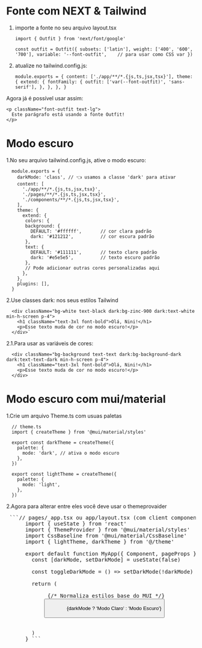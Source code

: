 # Fonte com NEXT & Tailwind

1. importe a fonte no seu arquivo layout.tsx

   `import { Outfit } from 'next/font/google'`
    
    `const outfit = Outfit({
      subsets: ['latin'],
      weight: ['400', '600', '700'],
      variable: '--font-outfit',    // para usar como CSS var
    })`

2. atualize no tailwind.config.js:

    `module.exports = {
    content: ['./app/**/*.{js,ts,jsx,tsx}'],
    theme: {
      extend: {
        fontFamily: {
          outfit: ['var(--font-outfit)', 'sans-serif'],
        },
      },
    },
    }`

Agora já é possível usar assim:

    <p className="font-outfit text-lg">
      Este parágrafo está usando a fonte Outfit!
    </p>

# Modo escuro

1.No seu arquivo tailwind.config.js, ative o modo escuro:

      module.exports = {
        darkMode: 'class', // 👈 usamos a classe 'dark' para ativar
        content: [
          './app/**/*.{js,ts,jsx,tsx}',
          './pages/**/*.{js,ts,jsx,tsx}',
          './components/**/*.{js,ts,jsx,tsx}',
        ],
        theme: {
          extend: {
           colors: {
           background: {
             DEFAULT: '#ffffff',       // cor clara padrão
             dark: '#121212',          // cor escura padrão
           },
           text: {
             DEFAULT: '#111111',       // texto claro padrão
             dark: '#e5e5e5',          // texto escuro padrão
           },
           // Pode adicionar outras cores personalizadas aqui
          },
        },
        plugins: [],
      }

2.Use classes dark: nos seus estilos Tailwind
      
      <div className="bg-white text-black dark:bg-zinc-900 dark:text-white min-h-screen p-4">
        <h1 className="text-3xl font-bold">Olá, Nini!</h1>
        <p>Esse texto muda de cor no modo escuro!</p>
      </div>`
2.1.Para usar as variáveis de cores:

      <div className="bg-background text-text dark:bg-background-dark dark:text-text-dark min-h-screen p-4">
        <h1 className="text-3xl font-bold">Olá, Nini!</h1>
        <p>Esse texto muda de cor no modo escuro!</p>
      </div>

# Modo escuro com mui/material

1.Crie um arquivo Theme.ts com usuas paletas

      // theme.ts
      import { createTheme } from '@mui/material/styles'
      
      export const darkTheme = createTheme({
        palette: {
          mode: 'dark', // ativa o modo escuro
        },
      })
      
      export const lightTheme = createTheme({
        palette: {
          mode: 'light',
        },
      })


2.Agora para alterar entre eles você deve usar o themeprovaider

   <pre> ```// pages/_app.tsx ou app/layout.tsx (com client component)
      import { useState } from 'react'
      import { ThemeProvider } from '@mui/material/styles'
      import CssBaseline from '@mui/material/CssBaseline'
      import { lightTheme, darkTheme } from '@/theme' 
      
      export default function MyApp({ Component, pageProps }) {
        const [darkMode, setDarkMode] = useState(false)
      
        const toggleDarkMode = () => setDarkMode(!darkMode)
      
        return (
          <ThemeProvider theme={darkMode ? darkTheme : lightTheme}>
            <CssBaseline /> {/* Normaliza estilos base do MUI */}
            <button onClick={toggleDarkMode} style={{margin: 16}}>
              {darkMode ? 'Modo Claro' : 'Modo Escuro'}
            </button>
            <Component {...pageProps} />
          </ThemeProvider>
        )
      } ``` <pre/>




